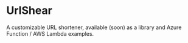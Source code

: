 
# UrlShear

A customizable URL shortener, available (soon) as a library and Azure Function / AWS Lambda examples.
